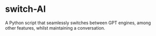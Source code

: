 # switch-AI
A Python script that seamlessly switches between GPT engines, among other features, whilst maintaining a conversation.

